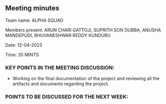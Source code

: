 ## Meeting minutes

Team name: ALPHA SQUAD

Members present: ARUN CHARI GATTOJI, SUPRITH SON DUBBA, ANUSHA MANDEPUDI, BHUVANESHWAR REDDY KUNDURU

Date: 12-04-2023

Time: 35 MINTS

### KEY POINTS IN THE MEETING DISCUSSION:

-	Working on the final documentation of the project and reviewing all the 	artifacts and documents regarding the project.

 
### POINTS TO BE DISCUSSED FOR THE NEXT WEEK: 


